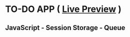 # TO-DO APP ( [Live Preview](https://awwmicky.github.io/todo--javascript-sessionstorage-queue/) )

## JavaScript - Session Storage - Queue
<!-- javascript-sessionstorage-queue -->

<!--  
index.html
- head
    - meta
        - keywords: [ tech, stack ]
        - description: To-Do App — [ tech, stack ]
    - title
        - To-Do App — [ tech, stack ]
- body
    - ".header"
        - [ tech - stack ]
README.md
- ## [ tech - stack ]
GitHub
- description: to-do app to learn tech
- url: https://awwmicky.github.io/todo--[tech-stack]/
- topics: html - css - [ tech-stack ]
-->
